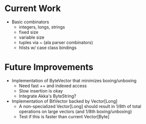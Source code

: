 Current Work
============
 - Basic combinators
   - integers, longs, strings
   - fixed size
   - variable size
   - tuples via ~ (ala parser combinators)
   - hlists w/ case class bindings

Future Improvements
===================
 - Implementation of ByteVector that minimizes boxing/unboxing
   - Need fast ++ and indexed access
   - Slow insertion is okay
   - Integrate Akka's ByteString?
 - Implementation of BitVector backed by Vector[Long]
   - A non-specialized Vector[Long] should result in 1/8th of total operations on large vectors (and 1/8th boxing/unboxing)
   - Test if this is faster than current Vector[Byte]

